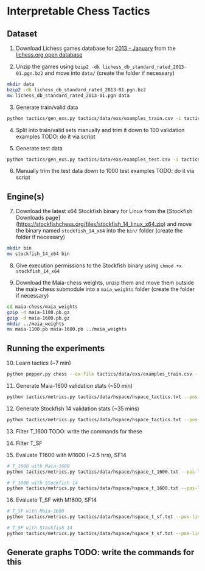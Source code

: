 # Interpretable Chess Tactics

## Dataset

1. Download Lichess games database for [2013 -
   January](https://database.lichess.org/standard/lichess_db_standard_rated_2013-01.pgn.bz2) from
   the [lichess.org open database](https://database.lichess.org/)

2. Unzip the games using `bzip2 -dk lichess_db_standard_rated_2013-01.pgn.bz2` and move into `data/` (create the
   folder if necessary)

```bash
mkdir data
bzip2 -dk lichess_db_standard_rated_2013-01.pgn.bz2
mv lichess_db_standard_rated_2013-01.pgn data
```

3. Generate train/valid data

```bash
python tactics/gen_exs.py tactics/data/exs/examples_train.csv -i tactics/data/lichess_db_standard_rated_2013-01.pgn -n 200 -p 1 -r 0 --middle-game-cutoff 10 --seed 1
```

4. Split into train/valid sets manually and trim it down to 100 validation examples TODO: do it via script

5. Generate test data

```bash
python tactics/gen_exs.py tactics/data/exs/examples_test.csv -i tactics/data/lichess_db_standard_rated_2013-02.pgn -n 1100 -p 1 -r 0 --middle-game-cutoff 10 --seed 1
```

6. Manually trim the test data down to 1000 test examples TODO: do it via script

## Engine(s)

7. Download the latest x64 Stockfish binary for Linux from the [Stockfish Downloads page]
   (https://stockfishchess.org/files/stockfish_14_linux_x64.zip) and move the binary named
   `stockfish_14_x64` into the `bin/` folder (create the folder if necessary)

```bash
mkdir bin
mv stockfish_14_x64 bin
```

8. Give execution permissions to the Stockfish binary using `chmod +x stockfish_14_x64`

9. Download the Maia-chess weights, unzip them and move them outside the maia-chess submodule into a `maia_weights` folder (create the folder if necessary)

```bash
cd maia-chess/maia_weights
gzip -d maia-1100.pb.gz
gzip -d maia-1600.pb.gz
mkdir ../maia_weights
mv maia-1100.pb maia-1600.pb ../maia_weights
```

## Running the experiments

10. Learn tactics (~7 min)

```bash
python popper.py chess --ex-file tactics/data/exs/examples_train.csv --eval-timeout 1 > tactics/data/hspace/hspace_tactics.txt
```

11. Generate Maia-1600 validation stats (~50 min)

```bash
python tactics/metrics.py tactics/data/hspace/hspace_tactics.txt --pos-list tactics/data/exs/examples_valid.csv --data-path tactics/data/stats/metrics_valid_maia1600.csv --engine MAIA1600
```

12. Generate Stockfish 14 validation stats (~35 mins)

```bash
python tactics/metrics.py tactics/data/hspace/hspace_tactics.txt --pos-list tactics/data/exs/examples_valid.csv --data-path tactics/data/stats/metrics_valid_sf14.csv
```

13. Filter T_1600 TODO: write the commands for these

14. Filter T_SF

15. Evaluate T1600 with M1600 (~2.5 hrs), SF14

```bash
# T_1600 with Maia-1600
python tactics/metrics.py tactics/data/hspace/hspace_t_1600.txt --pos-list tactics/data/exs/examples_test.csv --data-path tactics/data/stats/metrics_test_t1600_m1600.csv --engine MAIA1600

# T_1600 with Stockfish 14
python tactics/metrics.py tactics/data/hspace/hspace_t_1600.txt --pos-list tactics/data/exs/examples_test.csv --data-path tactics/data/stats/metrics_test_t1600_sf14.csv --engine STOCKFISH
```

16. Evaluate T_SF with M1600, SF14

```bash
# T_SF with Maia-1600
python tactics/metrics.py tactics/data/hspace/hspace_t_sf.txt --pos-list tactics/data/exs/examples_test.csv --data-path tactics/data/stats/metrics_test_tsf_m1600.csv --engine MAIA1600

# T_SF with Stockfish 14
python tactics/metrics.py tactics/data/hspace/hspace_t_sf.txt --pos-list tactics/data/exs/examples_test.csv --data-path tactics/data/stats/metrics_test_tsf_sf14.csv --engine STOCKFISH
```

## Generate graphs TODO: write the commands for this